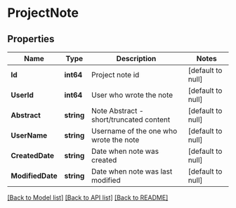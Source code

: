 # ProjectNote

## Properties
Name | Type | Description | Notes
------------ | ------------- | ------------- | -------------
**Id** | **int64** | Project note id | [default to null]
**UserId** | **int64** | User who wrote the note | [default to null]
**Abstract** | **string** | Note Abstract - short/truncated content | [default to null]
**UserName** | **string** | Username of the one who wrote the note | [default to null]
**CreatedDate** | **string** | Date when note was created | [default to null]
**ModifiedDate** | **string** | Date when note was last modified | [default to null]

[[Back to Model list]](../README.md#documentation-for-models) [[Back to API list]](../README.md#documentation-for-api-endpoints) [[Back to README]](../README.md)


